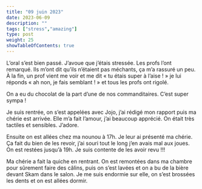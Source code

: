 ```yaml
---
title: "09 juin 2023"
date: 2023-06-09
description: ""
tags: ["stress","amazing"]
type: post
weight: 25
showTableOfContents: true
---
```


L’oral s’est bien passé. J’avoue que j’étais stressée. Les profs l’ont remarqué. Ils m’ont dit qu’ils n’étaient pas méchants, ça m’a rassuré un peu. À la fin, un prof vient me voir et me dit « tu étais super à l’aise ! » je lui réponds « ah non, je fais semblant ! » et tous les profs ont rigolé.

On a eu du chocolat de la part d’une de nos commanditaires. C’est super sympa !

Je suis rentrée, on s’est appelées avec Jojo, j’ai rédigé mon rapport puis ma chérie est arrivée. Elle m’a fait l’amour, j’ai beaucoup apprécié. On était très tactiles et sensibles. J’adore.

Ensuite on est allées chez ma nounou à 17h. Je leur ai présenté ma chérie. Ça fait du bien de les revoir, j’ai souri tout le long j’en avais mal aux joues. On est restées jusqu’à 19h. Je suis contente de les avoir revu !!!

Ma chérie a fait la quiche en rentrant. On est remontées dans ma chambre pour sûrement faire des câlins, puis on s’est lavées et on a bu de la bière devant Skam dans le salon. Je me suis endormie sur elle, on s’est brossées les dents et on est allées dormir.